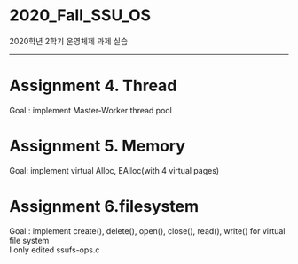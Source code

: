 # 2020_Fall_SSU_OS
2020학년 2학기 운영체제 과제 실습   
  
---------------------------------
# Assignment 4. Thread
Goal : implement Master-Worker thread pool


# Assignment 5. Memory
Goal: implement virtual Alloc, EAlloc(with 4 virtual pages)


# Assignment 6.filesystem

Goal : implement create(), delete(), open(), close(), read(), write() for virtual file system  
I only edited ssufs-ops.c  
